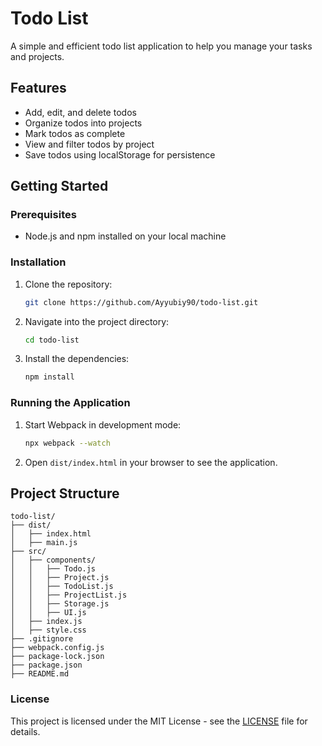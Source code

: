 # Todo List

A simple and efficient todo list application to help you manage your tasks and projects.

## Features

- Add, edit, and delete todos
- Organize todos into projects
- Mark todos as complete
- View and filter todos by project
- Save todos using localStorage for persistence

## Getting Started

### Prerequisites

- Node.js and npm installed on your local machine

### Installation

1. Clone the repository:
   ```bash
   git clone https://github.com/Ayyubiy90/todo-list.git
   ```

2. Navigate into the project directory:
   ```bash
   cd todo-list
   ```

3. Install the dependencies:
   ```bash
   npm install
   ```

### Running the Application

1. Start Webpack in development mode:
   ```bash
   npx webpack --watch
   ```

2. Open `dist/index.html` in your browser to see the application.

## Project Structure

```
todo-list/
├── dist/
│   ├── index.html
│   ├── main.js
├── src/
│   ├── components/
│   │   ├── Todo.js
│   │   ├── Project.js
│   │   ├── TodoList.js
│   │   ├── ProjectList.js
│   │   ├── Storage.js
│   │   ├── UI.js
│   ├── index.js
│   ├── style.css
├── .gitignore
├── webpack.config.js
├── package-lock.json
├── package.json
├── README.md
```

### License

This project is licensed under the MIT License - see the [LICENSE](LICENSE) file for details.